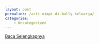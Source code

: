 ```yaml
---
layout: post
permalink: /arti-mimpi-di-bully-keluarga/
categories:
    - Uncategorized
---
```


[Baca Selengkapnya](/01)